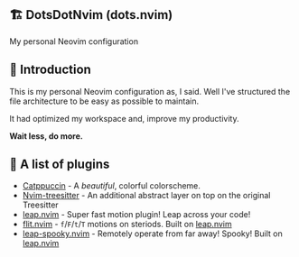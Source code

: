 ## 🏗️ DotsDotNvim (dots.nvim)
My personal Neovim configuration

## 👋 Introduction
This is my personal Neovim configuration as, I said.
Well I've structured the file architecture to be easy as possible to maintain.

It had optimized my workspace and, improve my productivity.

**Wait less, do more.**

## 🧱 A list of plugins
* [Catppuccin](https://github.com/catppuccin/nvim) - A *beautiful*, colorful colorscheme.
* [Nvim-treesitter](https://github.com/nvim-treesitter/nvim-treesitter) - An additional abstract layer on top on the original Treesitter
* [leap.nvim](https://github.com/ggandor/leap.nvim) - Super fast motion plugin! Leap across your code!
* [flit.nvim](https://github.com/ggandor/flit.nvim) - `f`/`F`/`t`/`T` motions on steriods. Built on [leap.nvim](https://github.com/ggandor/leap.nvim)
* [leap-spooky.nvim](https://github.com/ggandor/leap-spooky.nvim) - Remotely operate from far away! Spooky! Built on [leap.nvim](https://github.com/ggandor/leap.nvim)

